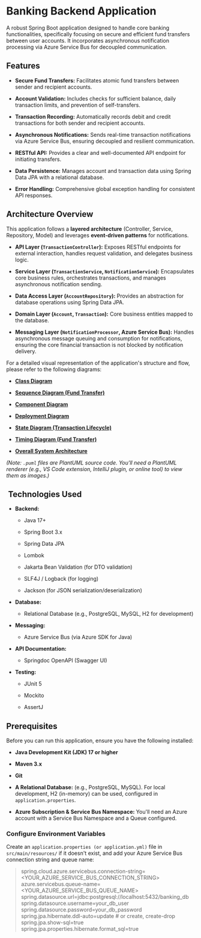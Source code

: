 #  Banking Backend Application

A robust Spring Boot application designed to handle core banking functionalities, specifically focusing on secure and efficient fund transfers between user accounts. It incorporates asynchronous notification processing via Azure Service Bus for decoupled communication.

##  Features

* **Secure Fund Transfers:** Facilitates atomic fund transfers between sender and recipient accounts.

* **Account Validation:** Includes checks for sufficient balance, daily transaction limits, and prevention of self-transfers.

* **Transaction Recording:** Automatically records debit and credit transactions for both sender and recipient accounts.

* **Asynchronous Notifications:** Sends real-time transaction notifications via Azure Service Bus, ensuring decoupled and resilient communication.

* **RESTful API:** Provides a clear and well-documented API endpoint for initiating transfers.

* **Data Persistence:** Manages account and transaction data using Spring Data JPA with a relational database.

* **Error Handling:** Comprehensive global exception handling for consistent API responses.

##  Architecture Overview

This application follows a **layered architecture** (Controller, Service, Repository, Model) and leverages **event-driven patterns** for notifications.

* **API Layer (`TransactionController`):** Exposes RESTful endpoints for external interaction, handles request validation, and delegates business logic.

* **Service Layer (`TransactionService`, `NotificationService`):** Encapsulates core business rules, orchestrates transactions, and manages asynchronous notification sending.

* **Data Access Layer (`AccountRepository`):** Provides an abstraction for database operations using Spring Data JPA.

* **Domain Layer (`Account`, `Transaction`):** Core business entities mapped to the database.

* **Messaging Layer (`NotificationProcessor`, Azure Service Bus):** Handles asynchronous message queuing and consumption for notifications, ensuring the core financial transaction is not blocked by notification delivery.

For a detailed visual representation of the application's structure and flow, please refer to the following diagrams:

* [**Class Diagram**](https://www.google.com/search?q=docs/class-diagram.puml)

* [**Sequence Diagram (Fund Transfer)**](https://www.google.com/search?q=docs/sequence-diagram-fund-transfer.puml)

* [**Component Diagram**](https://www.google.com/search?q=docs/component-diagram.puml)

* [**Deployment Diagram**](https://www.google.com/search?q=docs/deployment-diagram.puml)

* [**State Diagram (Transaction Lifecycle)**](https://www.google.com/search?q=docs/state-diagram-transaction.puml)

* [**Timing Diagram (Fund Transfer)**](https://www.google.com/search?q=docs/timing-diagram-fund-transfer.puml)

* [**Overall System Architecture**](https://www.google.com/search?q=docs/overall-architecture.puml)

*(Note: `.puml` files are PlantUML source code. You'll need a PlantUML renderer (e.g., VS Code extension, IntelliJ plugin, or online tool) to view them as images.)*

## ️ Technologies Used

* **Backend:**

    * Java 17+

    * Spring Boot 3.x

    * Spring Data JPA

    * Lombok

    * Jakarta Bean Validation (for DTO validation)

    * SLF4J / Logback (for logging)

    * Jackson (for JSON serialization/deserialization)

* **Database:**

    * Relational Database (e.g., PostgreSQL, MySQL, H2 for development)

* **Messaging:**

    * Azure Service Bus (via Azure SDK for Java)

* **API Documentation:**

    * Springdoc OpenAPI (Swagger UI)

* **Testing:**

    * JUnit 5

    * Mockito

    * AssertJ

## Prerequisites

Before you can run this application, ensure you have the following installed:

* **Java Development Kit (JDK) 17 or higher**

* **Maven 3.x**

* **Git**

* **A Relational Database:** (e.g., PostgreSQL, MySQL). For local development, H2 (in-memory) can be used, configured in `application.properties`.

* **Azure Subscription & Service Bus Namespace:** You'll need an Azure account with a Service Bus Namespace and a Queue configured.

### Configure Environment Variables
Create an `application.properties (or application.yml)` file in `src/main/resources/` if it doesn't exist, and add your Azure Service Bus connection string and queue name:


>spring.cloud.azure.servicebus.connection-string=<YOUR_AZURE_SERVICE_BUS_CONNECTION_STRING>
azure.servicebus.queue-name=<YOUR_AZURE_SERVICE_BUS_QUEUE_NAME>
>spring.datasource.url=jdbc:postgresql://localhost:5432/banking_db
spring.datasource.username=your_db_user
spring.datasource.password=your_db_password
spring.jpa.hibernate.ddl-auto=update # or create, create-drop
spring.jpa.show-sql=true
spring.jpa.properties.hibernate.format_sql=true
